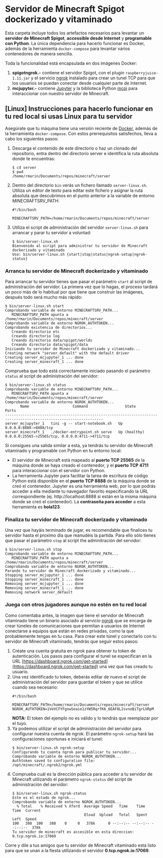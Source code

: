 # Servidor de Minecraft Spigot dockerizado y vitaminado
Esta carpeta incluye todos los artefactos necesarios para levantar un **servidor de Minecraft Spigot**, **accessible desde Internet** y **programable con Python**.
La única dependencia para hacerlo funcionar es Docker, además de la herramienta `docker-compose` para levantar varios contenedores de manera sencilla.

Toda la funcionalidad está encapsulada en dos imágenes Docker:

1. **spigotngrok.-** contiene el servidor Spigot, con el plugin `raspberryjuice-1.11.jar` y el servicio [ngrok](https://ngrok.com/) instalado para crear un tunel TCP para que los usuarios se puedan conectar desde cualquier parte de Internet.
2. **mcjupyter.-** contiene [Jupyter](https://jupyter.org/) y la biblioteca Python [mcpi](https://github.com/martinohanlon/mcpi) para interaccionar con nuestro servidor de Minecraft.

## [Linux] Instrucciones para hacerlo funcionar en tu red local si usas Linux para tu servidor
Asegúrate que tu máquina tiene una versión reciente de [Docker](https://www.docker.com/), además de la herramienta `docker-compose`. Con estos prerrequisitos satisfechos, lleva a cabo los siguientes pasos:
1. Descarga el contenido de este directorio o haz un clonado del repositorio, entra dentro del directorio server e identifica la ruta absoluta donde te encuentras:
   ```
   $ cd server
   $ pwd
   /home/rmarin/Documents/repos/minecraft/server
   ```
2. Dentro del directorio `bin` verás un fichero llamado `server-linux.sh`. Utiliza un editor de texto para editar este fichero y asignar la ruta absoluta que descubrimos en el punto anterior a la variable de entorno MINECRAFTSRV_PATH:
   ```
   #!/bin/bash
   
   MINECRAFTSRV_PATH=/home/rmarin/Documents/repos/minecraft/server
   ```
3. Utiliza el script de administración del servidor `server-linux.sh` para arrancar y parar tu servidor a voluntad:
   ```
   $ bin/server-linux.sh 
   Bienvenido al script para administrar tu servidor de Minecraft dockerizado y vitaminado
   Uso: bin/server-linux.sh {start|stop|status|ngrok-setup|ngrok-status}
   ```

### Arranca tu servidor de Minecraft dockerizado y vitaminado
Para arrancar tu servidor tienes que pasar el parámetro `start` al script de administración del servidor. La primera vez que lo hagas, el proceso tardará un poco más de lo habitual por que tiene que construir las imágenes, después todo será mucho más rápido:
   ```
   $ bin/server-linux.sh start
   Comprobando variable de entorno MINECRAFTSRV_PATH...
      MINECRAFTSRV_PATH apunta a /home/rmarin/Documents/repos/minecraft/server
   Comprobando variable de entorno NGROK_AUTHTOKEN...
   Comprobando existencia de directorios... 
      Creando directorio etc
      Creando directorio log
      Creando directorio data/spigot/worlds 
      Creando directorio data/spigot/data
   Iniciando tu servidor de Minecraft dockerizado y vitaminado...
   Creating network "server_default" with the default driver
   Creating server_mcjupyter_1 ... done
   Creating server_minecraft_1 ... done
   ```

Comprueba que todo está correctamente iniciado pasando el parámetro `status` al script de administración del servidor:
   ```
   $ bin/server-linux.sh status
   Comprobando variable de entorno MINECRAFTSRV_PATH...
      MINECRAFTSRV_PATH apunta a /home/rmarin/Documents/repos/minecraft/server
   Comprobando variable de entorno NGROK_AUTHTOKEN...
          Name                    Command                 State                            Ports                      
   -------------------------------------------------------------------------------------------------------------------
   server_mcjupyter_1   tini -g -- start-notebook.sh   Up             0.0.0.0:8888->8888/tcp                          
   server_minecraft_1   ./docker-entrypoint.sh serve   Up (healthy)   0.0.0.0:25565->25565/tcp, 0.0.0.0:4711->4711/tcp
   ```

Si consigues una salida similar a esta, ya tendrás tu servidor de Minecraft vitaminado y programable con Python en tu entorno local:

* El servidor de Minecraft está mapeado al **puerto TCP 25565** de la máquina donde se haya creado el contenedor, y el **puerto TCP 4711** para interaccionar con el servidor con Python.
* La herramienta Jupyter para facilitar la tarea de escritura de código Python está disponible en el **puerto TCP 8888** de la máquina donde se creó el contenedor. Jupyter es una herramienta web, por lo que podrás acceder a ella mediante tu navegador favorito especificando la URL correspondiente (ej. http://localhost:8888 si están en la misma máquina donde se creó el contenedor). La **contraseña para acceder** a esta herramienta es **hola123**.

### Finaliza tu servidor de Minecraft dockerizado y vitaminado
Una vez que hayáis terminado de jugar, es recomendable que finalices tu servidor hasta el proximo día que reanudéis la partida. Para ello sólo tienes que pasar el parámetro `stop` al script the adminitración del servidor:
   ```
   $ bin/server-linux.sh stop
   Comprobando variable de entorno MINECRAFTSRV_PATH...
      MINECRAFTSRV_PATH apunta a /home/rmarin/Documents/repos/minecraft/server
   Comprobando variable de entorno NGROK_AUTHTOKEN...
   Parando tu servidor de Minecraft dockerizado y vitaminado...
   Stopping server_mcjupyter_1 ... done
   Stopping server_minecraft_1 ... done
   Removing server_mcjupyter_1 ... done
   Removing server_minecraft_1 ... done
   Removing network server_default
   ```
### Juega con otros jugadores aunque no estén en tu red local
Como comentaba antes, la imagen que tiene el servidor de Minecraft vitaminado tiene un binario asociado al servicio [ngrok](https://ngrok.com/) que se encarga de crear túneles de comunicaciones que permitan a usuarios de Internet conectarse a equipos que están en redes privadas, como la que probablemente tengas en tu casa. Para crear este túnel y conectarlo con tu servidor de Minecraft vitaminado, tendrás que seguir estos pasos:

1. Créate una cuenta gratuita en ngrok para obtener tu token de autenticación. Los pasos para configurar el tunel se especifican en la URL [https://dashboard.ngrok.com/get-started](https://dashboard.ngrok.com/get-started) una vez que has creado tu usuario.
2. Una vez identificado tu token, deberás editar de nuevo el script de administración del servidor para guardar el token y que se utilice cuando sea necesario:
   ```
   #!/bin/bash

   MINECRAFTSRV_PATH=/home/rmarin/Documents/repos/minecraft/server
   NGROK_AUTHTOKEN=1VeVCFYFgnwSeaie1zYW5RqrfK6_6EAF8L2svnoBiTgrLURpM
   ```
   **NOTA:** El token del ejemplo no es válido y lo tendrás que reemplazar por el tuyo.
3. Ya podemos utilizar el script de administración del servidor para configurar nuestra cuenta de ngrok. El parámetro `ngrok-setup` hará las configuraciones oportunas e iniciará el tunel:
   ```
   $ bin/server-linux.sh ngrok-setup
   Configurando tu cuenta ngrok para publicar tu servidor...
   Comprobando variable de entorno NGROK_AUTHTOKEN...
   Authtoken saved to configuration file: /opt/minecraft/.ngrok2/ngrok.yml
   ```
4. Comprueba cuál es la dirección pública para acceder a tu servidor de Minecraft utilizando el parámetro `ngrok-status` del script de administración del servidor:
   ```
   $ bin/server-linux.sh ngrok-status
   Este es el estado de ngrok...
   Comprobando variable de entorno NGROK_AUTHTOKEN...
     % Total    % Received % Xferd  Average Speed   Time    Time     Time  Current
                                    Dload  Upload   Total   Spent    Left  Speed
   100   388  100   388    0     0   378k      0 --:--:-- --:--:-- --:--:--  378k
   Tu servidor de minecraft es accesible en esta direccion: 0.tcp.ngrok.io:17069
   ```

Corre y dile a tus amigos que tu servidor de Minecraft vitaminado está listo para que se unan a la fiesta utilizando el servidor **0.tcp.ngrok.io:17069**.
